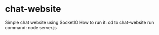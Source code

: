 # chat-website
Simple chat website using SocketIO
How to run it:
cd to 
  chat-website
run command:
  node server.js
